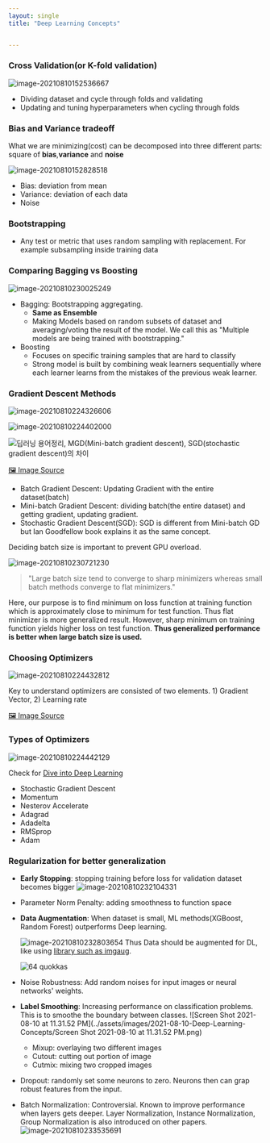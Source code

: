 ```yaml
---
layout: single
title: "Deep Learning Concepts"


---
```


### Cross Validation(or K-fold validation)

![image-20210810152536667](../assets/images/2021-08-10-Deep-Learning-Words/image-20210810152536667.png)

- Dividing dataset and cycle through folds and validating
- Updating and tuning hyperparameters when cycling through folds

### Bias and Variance tradeoff

What we are minimizing(cost) can be decomposed into three different parts: square of **bias**,**variance** and **noise**

![image-20210810152828518](../assets/images/2021-08-10-Deep-Learning-Words/image-20210810152828518.png)

- Bias: deviation from mean
- Variance: deviation of each data
- Noise

### Bootstrapping

- Any test or metric that uses random sampling with replacement. For example subsampling inside training data

### Comparing Bagging vs Boosting

![image-20210810230025249](../assets/images/2021-08-10-Deep-Learning-Concepts/image-20210810230025249.png)

- Bagging: Bootstrapping aggregating. 
  - **Same as Ensemble** 
  - Making Models based on random subsets of dataset and averaging/voting the result of the model. We call this as "Multiple models are being trained with bootstrapping."
- Boosting
  - Focuses on specific training samples that are hard to classify
  - Strong model is built by combining weak learners sequentially where each learner learns from the mistakes of the previous weak learner. 

### Gradient Descent Methods

![image-20210810224326606](../assets/images/2021-08-08-Gradient-Descent/image-20210810224326606.png)

![image-20210810224402000](../assets/images/2021-08-08-Gradient-Descent/image-20210810224402000.png)

![딥러닝 용어정리, MGD(Mini-batch gradient descent), SGD(stochastic gradient  descent)의 차이](https://img1.daumcdn.net/thumb/R800x0/?scode=mtistory2&fname=https%3A%2F%2Ft1.daumcdn.net%2Fcfile%2Ftistory%2F9987E53A5D0E1B7C2E)

[🖼 Image Source](https://www.slideshare.net/yongho/ss-79607172)

- Batch Gradient Descent: Updating Gradient with the entire dataset(batch)
- Mini-batch Gradient Descent: dividing batch(the entire dataset) and getting gradient, updating gradient.
- Stochastic Gradient Descent(SGD): SGD is different from Mini-batch GD but Ian Goodfellow book explains it as the same concept.

Deciding batch size is important to prevent GPU overload. 

![image-20210810230721230](../assets/images/2021-08-10-Deep-Learning-Concepts/image-20210810230721230.png)

> "Large batch size tend to converge to sharp minimizers whereas small batch methods converge to flat minimizers."

Here, our purpose is to find minimum on loss function at training function which is approximately close to minimum for test function. Thus flat minimizer is more generalized result. However, sharp minimum on training function yields higher loss on test function. **Thus generalized performance is better when large batch size is used.** 



### Choosing Optimizers

![image-20210810224432812](../assets/images/2021-08-10-Deep-Learning-Concepts/image-20210810224432812.png)

Key to understand optimizers are consisted of two elements. 1) Gradient Vector, 2) Learning rate

[🖼 Image Source](https://www.slideshare.net/yongho/ss-79607172)

### Types of Optimizers

![image-20210810224442129](../assets/images/2021-08-10-Deep-Learning-Concepts/image-20210810224442129.png)

Check for [Dive into Deep Learning](https://d2l.ai/chapter_optimization/sgd.html#sec-sgd)

- Stochastic Gradient Descent
- Momentum
- Nesterov Accelerate
- Adagrad
- Adadelta
- RMSprop
- Adam

### Regularization for better generalization

- **Early Stopping**: stopping training before loss for validation dataset becomes bigger
  ![image-20210810232104331](../assets/images/2021-08-10-Deep-Learning-Concepts/image-20210810232104331.png)

- Parameter Norm Penalty: adding smoothness to function space

- **Data Augmentation**: When dataset is small, ML methods(XGBoost, Random Forest) outperforms Deep learning. 

  ![image-20210810232803654](../assets/images/2021-08-10-Deep-Learning-Concepts/image-20210810232803654.png)
  Thus Data should be augmented for DL, like using [library such as imgaug](https://github.com/aleju/imgaug).

  ![64 quokkas](https://raw.githubusercontent.com/aleju/imgaug-doc/master/readme_images/examples_grid.jpg?raw=true)

- Noise Robustness: Add random noises for input images or neural networks' weights. 

- **Label Smoothing**: Increasing performance on classification problems. This is to smoothe the boundary between classes. 
  ![Screen Shot 2021-08-10 at 11.31.52 PM](../assets/images/2021-08-10-Deep-Learning-Concepts/Screen Shot 2021-08-10 at 11.31.52 PM.png)

  - Mixup: overlaying two different images
  - Cutout: cutting out portion of image
  - Cutmix: mixing two cropped images

- Dropout: randomly set some neurons to zero. Neurons then can grap robust features from the input.

- Batch Normalization: Controversial. Known to improve performance when layers gets deeper. Layer Normalization, Instance Normalization, Group Normalization is also introduced on other papers.
  ![image-20210810233535691](../assets/images/2021-08-10-Deep-Learning-Concepts/image-20210810233535691.png)

